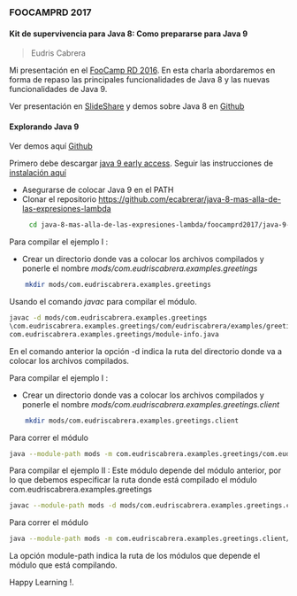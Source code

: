 ### FOOCAMPRD 2017 

#### Kit de supervivencia para Java 8: Como prepararse para Java 9
> Eudris Cabrera


Mi presentación en el [FooCamp RD 2016](http://foocamp.org.do/). 
En esta charla abordaremos en forma de repaso las principales funcionalidades de Java 8 y las nuevas funcionalidades de Java 9.

Ver presentación en [SlideShare](https://www.slideshare.net/eudris/kit-de-supervivencia-para-java-8-como-prepararse-para-java-9) y demos sobre Java 8 en [Github](https://github.com/ecabrerar/java-8-mas-alla-de-las-expresiones-lambda/tree/master/barcamprd2015/ejemplos)

#### Explorando Java 9
Ver demos aquí [Github](https://github.com/ecabrerar/java-8-mas-alla-de-las-expresiones-lambda/tree/master/foocamprd2017/java-9-Jigsaw-ejemplos)

Primero debe descargar [java 9 early access](http://jdk.java.net/9/). Seguir las instrucciones de [instalación aquí ](https://docs.oracle.com/javase/9/install/overview-jdk-9-and-jre-9-installation.htm#JSJIG-GUID-8677A77F-231A-40F7-98B9-1FD0B48C346A)

* Asegurarse de colocar Java 9 en el PATH
* Clonar el repositorio https://github.com/ecabrerar/java-8-mas-alla-de-las-expresiones-lambda
 ```bash 
      cd java-8-mas-alla-de-las-expresiones-lambda/foocamprd2017/java-9-Jigsaw-ejemplos
   ```

Para compilar el ejemplo I : 
* Crear un directorio donde vas a colocar los archivos compilados y ponerle el nombre *mods/com.eudriscabrera.examples.greetings* 
```bash 
    mkdir mods/com.eudriscabrera.examples.greetings
```
 
Usando el comando *javac* para compilar el módulo.
```bash
javac -d mods/com.eudriscabrera.examples.greetings
\com.eudriscabrera.examples.greetings/com/eudriscabrera/examples/greetings/Main.java
com.eudriscabrera.examples.greetings/module-info.java

```

En el comando anterior la opción -d indica la ruta del directorio donde va a colocar los archivos compilados.

Para compilar el ejemplo I : 
* Crear un directorio donde vas a colocar los archivos compilados y ponerle el nombre *mods/com.eudriscabrera.examples.greetings.client*
```bash 
    mkdir mods/com.eudriscabrera.examples.greetings.client
```

Para correr el módulo
```bash
java --module-path mods -m com.eudriscabrera.examples.greetings/com.eudriscabrera.examples.greetings.Main
```

Para compilar el ejemplo II : 
Este módulo depende del módulo anterior, por lo que debemos especificar la ruta donde está compilado el módulo com.eudriscabrera.examples.greetings

```bash
javac --module-path mods -d mods/com.eudriscabrera.examples.greetings.client com.eudriscabrera.examples.greetings.client/module-info.java com.eudriscabrera.examples.greetings.client/com/eudriscabrera/examples/greetings/client/GreetingsClient.java

```

Para correr el módulo
```bash
java --module-path mods -m com.eudriscabrera.examples.greetings.client/com.eudriscabrera.examples.greetings.client.GreetingsClient
```

La opción module-path indica la ruta de los módulos que depende el módulo que está compilando.

Happy Learning !.
